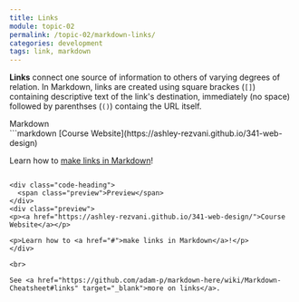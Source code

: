 ```yaml
---
title: Links
module: topic-02
permalink: /topic-02/markdown-links/
categories: development
tags: link, markdown
---
```


<div class="divider-heading"></div>

**Links** connect one source of information to others of varying degrees of relation. In Markdown, links are created using square brackes (`[]`) containing descriptive text of the link's destination, immediately (no space) followed by parenthses (`()`) containg the URL itself.

<div class="code-heading">
  <span class="md">Markdown</span>
</div>
```markdown
[Course Website](https://ashley-rezvani.github.io/341-web-design)

Learn how to [make links in Markdown](../topic-02/markdown-links)!
```

<div class="code-heading">
  <span class="preview">Preview</span>
</div>
<div class="preview">
<p><a href="https://ashley-rezvani.github.io/341-web-design/">Course Website</a></p>

<p>Learn how to <a href="#">make links in Markdown</a>!</p>
</div>

<br>

See <a href="https://github.com/adam-p/markdown-here/wiki/Markdown-Cheatsheet#links" target="_blank">more on links</a>.
